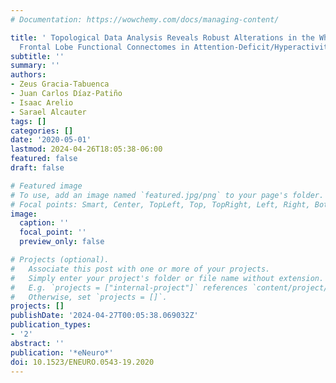 ```yaml
---
# Documentation: https://wowchemy.com/docs/managing-content/

title: ' Topological Data Analysis Reveals Robust Alterations in the Whole-Brain and
  Frontal Lobe Functional Connectomes in Attention-Deficit/Hyperactivity Disorder '
subtitle: ''
summary: ''
authors:
- Zeus Gracia-Tabuenca
- Juan Carlos Díaz-Patiño
- Isaac Arelio
- Sarael Alcauter
tags: []
categories: []
date: '2020-05-01'
lastmod: 2024-04-26T18:05:38-06:00
featured: false
draft: false

# Featured image
# To use, add an image named `featured.jpg/png` to your page's folder.
# Focal points: Smart, Center, TopLeft, Top, TopRight, Left, Right, BottomLeft, Bottom, BottomRight.
image:
  caption: ''
  focal_point: ''
  preview_only: false

# Projects (optional).
#   Associate this post with one or more of your projects.
#   Simply enter your project's folder or file name without extension.
#   E.g. `projects = ["internal-project"]` references `content/project/deep-learning/index.md`.
#   Otherwise, set `projects = []`.
projects: []
publishDate: '2024-04-27T00:05:38.069032Z'
publication_types:
- '2'
abstract: ''
publication: '*eNeuro*'
doi: 10.1523/ENEURO.0543-19.2020
---
```

